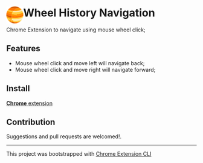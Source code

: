 # <img src="public/icons/icon_48.png" width="45" align="left"> Wheel History Navigation

Chrome Extension to navigate using mouse wheel click;



## Features

- Mouse wheel click and move left will navigate back;
- Mouse wheel click and move right will navigate forward;

## Install

[**Chrome** extension]()

## Contribution

Suggestions and pull requests are welcomed!.

---

This project was bootstrapped with [Chrome Extension CLI](https://github.com/dutiyesh/chrome-extension-cli)

